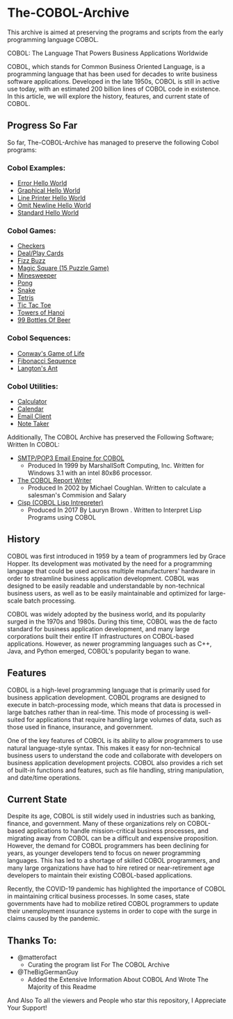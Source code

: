 # The-COBOL-Archive

This archive is aimed at preserving the programs and scripts from the early programming language COBOL.

COBOL: The Language That Powers Business Applications Worldwide

COBOL, which stands for Common Business Oriented Language, is a programming language that has been used for decades to write business software applications. Developed in the late 1950s, COBOL is still in active use today, with an estimated 200 billion lines of COBOL code in existence. In this article, we will explore the history, features, and current state of COBOL.

## Progress So Far

So far, The-COBOL-Archive has managed to preserve the following Cobol programs:
### Cobol Examples:
* [Error Hello World](https://github.com/DillonDepeel/The-COBOL-Program-Archive/blob/main/Cobol%20Examples/Error%20Hello.cob)
* [Graphical Hello World](https://github.com/DillonDepeel/The-COBOL-Program-Archive/blob/main/Cobol%20Examples/Graphical%20Hello.cob)
* [Line Printer Hello World](https://github.com/DillonDepeel/The-COBOL-Program-Archive/blob/main/Cobol%20Examples/Line%20Printer%20Hello.cob)
* [Omit Newline Hello World](https://github.com/DillonDepeel/The-COBOL-Program-Archive/blob/main/Cobol%20Examples/Omit%20Newline%20Hello.cob)
* [Standard Hello World](https://github.com/DillonDepeel/The-COBOL-Program-Archive/blob/main/Cobol%20Examples/Standard%20Hello%20World.cob)
### Cobol Games:
* [Checkers](https://github.com/DillonDepeel/The-COBOL-Program-Archive/blob/main/Cobol%20Games/Checkers.cbl)
* [Deal/Play Cards](https://github.com/DillonDepeel/The-COBOL-Program-Archive/blob/main/Cobol%20Games/Deal%20Playing%20Cards.cob)
* [Fizz Buzz](https://github.com/DillonDepeel/The-COBOL-Archive/blob/main/Cobol%20Games/Fizz%20Buzz.cob)
* [Magic Square (15 Puzzle Game)](https://github.com/DillonDepeel/The-COBOL-Archive/blob/main/Cobol%20Games/Magic%20Square%20(The%2015%20Puzzle%20Game).cob)
* [Minesweeper](https://github.com/DillonDepeel/The-COBOL-Program-Archive/blob/main/Cobol%20Games/Minesweeper.cbl)
* [Pong](https://github.com/DillonDepeel/The-COBOL-Program-Archive/blob/main/Cobol%20Games/Pong.cbl)
* [Snake](https://github.com/DillonDepeel/The-COBOL-Archive/blob/main/Cobol%20Games/Snake.cob)
* [Tetris](https://github.com/DillonDepeel/The-COBOL-Program-Archive/blob/main/Cobol%20Games/Tetris.cbl)
* [Tic Tac Toe](https://github.com/DillonDepeel/The-COBOL-Archive/blob/main/Cobol%20Games/TicTacToe.cob)
* [Towers of Hanoi](https://github.com/DillonDepeel/The-COBOL-Archive/blob/main/Cobol%20Games/Towers%20Of%20Hanoi.cbl)
* [99 Bottles Of Beer](https://github.com/DillonDepeel/The-COBOL-Archive/blob/main/Cobol%20Games/99%20Bottles%20Of%20Beer%20Sequence.cbl)
### Cobol Sequences:
* [Conway's Game of Life](https://github.com/DillonDepeel/The-COBOL-Program-Archive/blob/main/Cobol%20Simulations/Game%20Of%20Life.cob)
* [Fibonacci Sequence](https://github.com/DillonDepeel/The-COBOL-Program-Archive/blob/main/Cobol%20Simulations/Fibonacci%20Sequence.cbl)
* [Langton's Ant](https://github.com/DillonDepeel/The-COBOL-Program-Archive/blob/main/Cobol%20Simulations/Langton's%20Ant.cob)
### Cobol Utilities:
* [Calculator](https://github.com/DillonDepeel/The-COBOL-Program-Archive/blob/main/Cobol%20Utilities/Calculator.cob)
* [Calendar](https://github.com/DillonDepeel/The-COBOL-Program-Archive/blob/main/Cobol%20Utilities/Calendar.cob)
* [Email Client](https://github.com/DillonDepeel/The-COBOL-Program-Archive/blob/main/Cobol%20Utilities/Email%20Client.cob)
* [Note Taker](https://github.com/DillonDepeel/The-COBOL-Program-Archive/blob/main/Cobol%20Utilities/Note%20Taker.cbl)

Additionally, The COBOL Archive has preserved the Following Software; Written In COBOL:

* [SMTP/POP3 Email Engine for COBOL](https://github.com/DillonDepeel/The-COBOL-Archive/tree/main/COBOL%20Mail) 
  - Produced In 1999 by MarshallSoft Computing, Inc. Written for Windows 3.1 with an intel 80x86 processor.
* [The COBOL Report Writer](https://github.com/DillonDepeel/The-COBOL-Archive/tree/main/The%20COBOL%20Report%20Writer)
  - Produced In 2002 by Michael Coughlan. Written to calculate a salesman's Commision and Salary
* [Cisp (COBOL Lisp Intrepreter)](https://github.com/DillonDepeel/The-COBOL-Archive/tree/main/Cisp)
  - Produced In 2017 By Lauryn Brown . Written to Interpret Lisp Programs using COBOL
## History

COBOL was first introduced in 1959 by a team of programmers led by Grace Hopper. Its development was motivated by the need for a programming language that could be used across multiple manufacturers' hardware in order to streamline business application development. COBOL was designed to be easily readable and understandable by non-technical business users, as well as to be easily maintainable and optimized for large-scale batch processing.

COBOL was widely adopted by the business world, and its popularity surged in the 1970s and 1980s. During this time, COBOL was the de facto standard for business application development, and many large corporations built their entire IT infrastructures on COBOL-based applications. However, as newer programming languages such as C++, Java, and Python emerged, COBOL's popularity began to wane.

## Features

COBOL is a high-level programming language that is primarily used for business application development. COBOL programs are designed to execute in batch-processing mode, which means that data is processed in large batches rather than in real-time. This mode of processing is well-suited for applications that require handling large volumes of data, such as those used in finance, insurance, and government.

One of the key features of COBOL is its ability to allow programmers to use natural language-style syntax. This makes it easy for non-technical business users to understand the code and collaborate with developers on business application development projects. COBOL also provides a rich set of built-in functions and features, such as file handling, string manipulation, and date/time operations.

## Current State

Despite its age, COBOL is still widely used in industries such as banking, finance, and government. Many of these organizations rely on COBOL-based applications to handle mission-critical business processes, and migrating away from COBOL can be a difficult and expensive proposition. However, the demand for COBOL programmers has been declining for years, as younger developers tend to focus on newer programming languages. This has led to a shortage of skilled COBOL programmers, and many large organizations have had to hire retired or near-retirement age developers to maintain their existing COBOL-based applications.

Recently, the COVID-19 pandemic has highlighted the importance of COBOL in maintaining critical business processes. In some cases, state governments have had to mobilize retired COBOL programmers to update their unemployment insurance systems in order to cope with the surge in claims caused by the pandemic.

## Thanks To:
* @matterofact 
  - Curating the program list For The COBOL Archive
* @TheBigGermanGuy 
  - Added the Extensive Information About COBOL And Wrote The Majority of this Readme
  
And Also To all the viewers and People who star this repository, I Appreciate Your Support!

